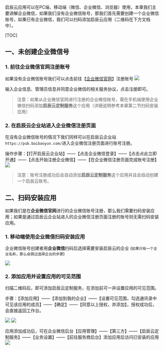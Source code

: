 启辰云应用可以在PC端、移动端（微信、企业微信、浏览器）使用，本章我们主要讲解企业微信，如果我们没有企业微信账号，那我们首先需要创建一个企业微信账号，如果已有企业微信，我们可以扫码添加启辰云应用（二维码在下方文档中）。

[TOC]


## 一、未创建企业微信号
### 1. 前往企业微信官网注册账号
如果没有企业微信账号我们可以点击前往【[企业微信官网](https://work.weixin.qq.com/)】注册账号
![](http://docfiles.baibaoyun.com/FpW0i2dS3Lff29rP8rjt2-WyJWHY)



输入企业信息、管理员信息并同意企业微信的相关服务协议，点击注册即可。
>注意：如果从企业微信官网进行注册的企业微信账号，需在手机端使用企业微信扫码添加**启辰云定制服务**这个应用（详细说明参考本章第二节扫码安装应用）


### 2. 在启辰云企业站进入企业微信注册页面
在没有企业微信账号的情况下我们同样可以在启辰云企业站`https://pub.baibaoyun.com/`进入企业微信注册页面进行账号注册。


操作步骤：【打开启辰云企业站】——【点击企业微信登录】——【点击点此立即开通】——【点击开始注册企业微信】——【在企业微信注册页面完成账号注册】
![](http://docfiles.baibaoyun.com/Ft8D7s3VnK2xCI0_KtBRWupuHLRo)
>注意：账号注册成功后会自动添加**启辰云定制服务**这个应用并且会自动创建一个启辰云账号。


## 二、扫码安装应用
如果我们是在**企业微信官网**进行的企业微信账号注册，那么我们需要扫码安装应用；如果是通过启辰云企业站进入的企业微信注册页面注册的账号则无需扫码安装应用。

### 1. 移动端使用企业微信扫码安装应用
企业微信账号创建者用**企业微信**扫码后选择需要安装启辰云的企业 (`如果只有一个企业名称，那么会跳过选择企业的步骤`)

![](http://docfiles.baibaoyun.com/FuqzU9bG64yBcPt0OBHEmBm-HFYH)

### 2. 添加应用并设置应用的可见范围
扫描二维码后，即可添加启辰云定制服务，在添加前可一并设置应用的可见范围。

步骤：【添加应用】——【添加到我的企业】——【设置可见范围，勾选通讯录中可见该应用的成员】——【确定】——【同意以上授权，并添加】，授权成功后，会直接返回工作台。

![](http://docfiles.baibaoyun.com/FlKHNv15armnce1OpQAEmBBNimXK)
![](http://docfiles.baibaoyun.com/FpyD_etDSFUhXeUz3-ggKHHDPKw4)

应用添加成功后，可在企业微信后台【应用管理】——【第三方】——【启辰云定制服务】——【业务设置】——【前往服务商后台】添加应用后访问已安装的应用
![](http://docfiles.baibaoyun.com/lipbsVA7ftCweOQtcO2kVQm2vP3r)